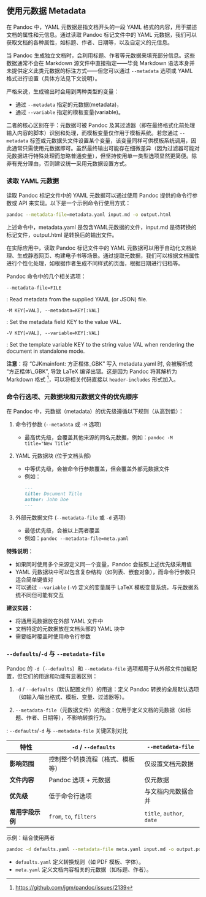 ## 使用元数据 Metadata

在 Pandoc 中，YAML 元数据是指文档开头的一段 YAML 格式的内容，用于描述文档的属性和元信息。通过读取 Pandoc 标记文件中的 YAML 元数据，我们可以获取文档的各种属性，如标题、作者、日期等，以及自定义的元信息。

当 Pandoc 生成独立文档时，会利用标题、作者等元数据来填充部分信息。这些数据通常不会在 Markdown 源文件中直接指定——毕竟 Markdown 语法本身并未提供定义此类元数据的标注方式——但您可以通过 `--metadata` 选项或 YAML 格式进行设置（具体方法见下文说明）。

严格来说，生成输出时会用到两种类型的变量：

- 通过 `--metadata` 指定的元数据(metadata)，
- 通过 `--variable` 指定的模板变量(variable)。

二者的核心区别在于：元数据可被 Pandoc 及其过滤器（即在最终格式化前处理输入内容的脚本）识别和处理，而模板变量仅作用于模板系统。若您通过 `--metadata` 标签或元数据头文件设置某个变量，该变量同样可供模板系统调用，因此通常只需使用元数据即可。虽然最终输出可能存在细微差异（因为过滤器可能对元数据进行特殊处理而忽略普通变量），但坚持使用单一类型选项显然更简便。除非有充分理由，否则建议统一采用元数据设置方式。

### 读取 YAML 元数据

读取 Pandoc 标记文件中的 YAML 元数据可以通过使用 Pandoc 提供的命令行参数或 API 来实现。以下是一个示例命令行使用方式：

```bash
pandoc --metadata-file=metadata.yaml input.md -o output.html
```

上述命令中，metadata.yaml 是包含YAML元数据的文件，input.md 是待转换的标记文件，output.html 是转换后的输出文件。

在实际应用中，读取 Pandoc 标记文件中的 YAML 元数据可以用于自动化文档处理、生成静态网页、构建电子书等场景。通过提取元数据，我们可以根据文档属性进行个性化处理，如根据作者生成不同样式的页面，根据日期进行归档等。

Pandoc 命令中的几个相关选项：

`--metadata-file=FILE`

: Read metadata from the supplied YAML (or JSON) file. 

`-M KEY[=VAL], --metadata=KEY[:VAL]`

: Set the metadata field KEY to the value VAL.

`-V KEY[=VAL], --variable=KEY[:VAL]`

: Set the template variable KEY to the string value VAL when rendering the document in standalone mode.

**注意**：将 “CJKmainfont: 方正楷体_GBK” 写入 metadata.yaml 时, 会被解析成 “方正楷体\\_GBK”, 导致 LaTeX 编译出错。这是因为 Pandoc 将其解析为 Markdown 格式 [^underscore_issue]，可以将相关代码直接以 `header-includes` 形式加入。

[^underscore_issue]: <https://github.com/jgm/pandoc/issues/2139>

### 命令行选项、元数据块和元数据文件的优先顺序

在 Pandoc 中，元数据（metadata）的优先级遵循以下规则（从高到低）：

1. 命令行参数 (`--metadata` 或 `-M` 选项)
   - 最高优先级，会覆盖其他来源的同名元数据，例如：`pandoc -M title="New Title"`

2. YAML 元数据块 (位于文档头部)
   - 中等优先级，会被命令行参数覆盖，但会覆盖外部元数据文件
   - 例如：
     ```markdown
     ---
     title: Document Title
     author: John Doe
     ---
     ```

3. 外部元数据文件 (`--metadata-file` 或 `-d` 选项)
   - 最低优先级，会被以上两者覆盖
   - 例如：`pandoc --metadata-file=meta.yaml`

**特殊说明**：

- 如果同时使用多个来源定义同一个变量，Pandoc 会按照上述优先级采用值
- YAML 元数据块中可以包含复杂结构（如列表、嵌套对象），而命令行参数只适合简单键值对
- 可以通过 `--variable` (`-V`) 定义的变量属于 LaTeX 模板变量系统，与元数据系统不同但可能有交互

**建议实践**：

- 将通用元数据放在外部 YAML 文件中
- 文档特定的元数据放在文档头部的 YAML 块中
- 需要临时覆盖时使用命令行参数

### `--defaults`/`-d` 与 `--metadata-file`

Pandoc 的 `-d`（`--defaults`）和 `--metadata-file` 选项都用于从外部文件加载配置，但它们的用途和功能有显著区别：

1. `-d` / `--defaults`（默认配置文件）的用途：定义 Pandoc 转换的全局默认选项（如输入/输出格式、模板、变量、过滤器等）。

2. `--metadata-file`（元数据文件）的用途：仅用于定义文档的元数据（如标题、作者、日期等），不影响转换行为。

: `--defaults`/`-d` 与 `--metadata-file` 关键区别对比

| 特性             | `-d` / `--defaults`              | `--metadata-file`         |
| ---------------- | -------------------------------- | ------------------------- |
| **影响范围**     | 控制整个转换流程（格式、模板等） | 仅设置文档元数据          |
| **文件内容**     | Pandoc 选项 + 元数据             | 仅元数据                  |
| **优先级**       | 低于命令行选项                   | 与文档内元数据合并        |
| **常用字段示例** | `from`, `to`, `filters`          | `title`, `author`, `date` |

示例：结合使用两者

```bash
pandoc -d defaults.yaml --metadata-file meta.yaml input.md -o output.pdf
```

- `defaults.yaml` 定义转换规则（如 PDF 模板、字体）。
- `meta.yaml` 定义文档内容相关的元数据（如标题、作者）。
